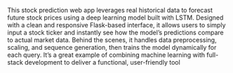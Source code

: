 This stock prediction web app leverages real historical data to forecast future stock prices using a deep learning model built with LSTM. Designed with a clean and responsive Flask-based interface, it allows users to simply input a stock ticker and instantly see how the model’s predictions compare to actual market data. Behind the scenes, it handles data preprocessing, scaling, and sequence generation, then trains the model dynamically for each query. It’s a great example of combining machine learning with full-stack development to deliver a functional, user-friendly tool
